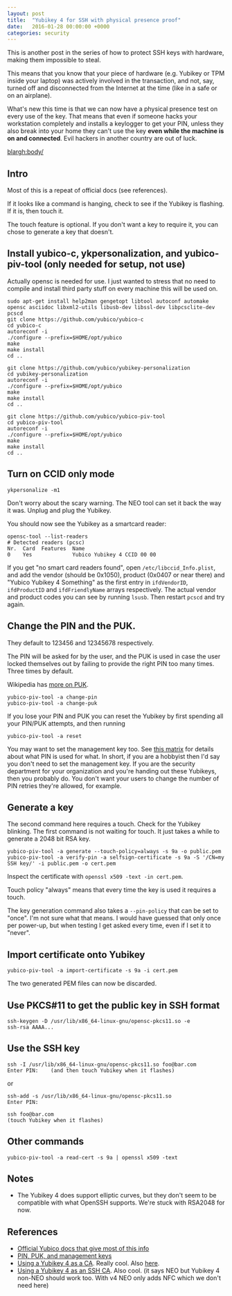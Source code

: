```yaml
---
layout: post
title:  "Yubikey 4 for SSH with physical presence proof"
date:   2016-01-28 00:00:00 +0000
categories: security
---
```

This is another post in the series of how to protect SSH keys
with hardware, making them impossible to steal.

This means that you know that your piece of hardware (e.g. Yubikey or
TPM inside your laptop) was actively involved in the transaction, and
not, say, turned off and disconnected from the Internet at the time
(like in a safe or on an airplane).

What's new this time is that we can now have a physical presence test
on every use of the key. That means that even if someone hacks your
workstation completely and installs a keylogger to get your PIN,
unless they also break into your home they can't use the key **even
while the machine is on and connected**.  Evil hackers in another
country are out of luck.

<blargh:body/>

## Intro

Most of this is a repeat of official docs (see references).

If it looks like a command is hanging, check to see if the Yubikey is
flashing. If it is, then touch it.

The touch feature is optional. If you don't want a key to require it,
you can chose to generate a key that doesn't.

## Install yubico-c, ykpersonalization, and yubico-piv-tool (only needed for setup, not use)

Actually opensc is needed for use. I just wanted to stress that no
need to compile and install third party stuff on every machine this
will be used on.

```shell
sudo apt-get install help2man gengetopt libtool autoconf automake opensc asciidoc libxml2-utils libusb-dev libssl-dev libpcsclite-dev pcscd
git clone https://github.com/yubico/yubico-c
cd yubico-c
autoreconf -i
./configure --prefix=$HOME/opt/yubico
make
make install
cd ..

git clone https://github.com/yubico/yubikey-personalization
cd yubikey-personalization
autoreconf -i
./configure --prefix=$HOME/opt/yubico
make
make install
cd ..

git clone https://github.com/yubico/yubico-piv-tool
cd yubico-piv-tool
autoreconf -i
./configure --prefix=$HOME/opt/yubico
make
make install
cd ..
```

## Turn on CCID only mode

```
ykpersonalize -m1
```

Don't worry about the scary warning. The NEO tool can set it back the
way it was. Unplug and plug the Yubikey.

You should now see the Yubikey as a smartcard reader:

```
opensc-tool --list-readers
# Detected readers (pcsc)
Nr.  Card  Features  Name
0    Yes             Yubico Yubikey 4 CCID 00 00
```

If you get "no smart card readers found", open
`/etc/libccid_Info.plist`, and add the vendor (should be 0x1050),
product (0x0407 or near there) and "Yubico Yubikey 4 Something" as the
first entry in `ifdVendorID`, `ifdProductID` and `ifdFriendlyName`
arrays respectively. The actual vendor and product codes you can see
by running `lsusb`. Then restart `pcscd` and try again.

## Change the PIN and the PUK.

They default to 123456 and 12345678 respectively.

The PIN will be asked for by the user, and the PUK is used in case the
user locked themselves out by failing to provide the right PIN too
many times.  Three times by default.

Wikipedia has [more on PUK](https://en.wikipedia.org/wiki/Personal_unblocking_code).

```
yubico-piv-tool -a change-pin
yubico-piv-tool -a change-puk
```

If you lose your PIN and PUK you can reset the Yubikey by first
spending all your PIN/PUK attempts, and then running

```yubico-piv-tool -a reset```

You may want to set the management key too. See [this
matrix](https://developers.yubico.com/PIV/Introduction/Admin_access.html)
for details about what PIN is used for what. In short, if you are a
hobbyist then I'd say you don't need to set the management key. If you
are the security department for your organization and you're handing
out these Yubikeys, then you probably do. You don't want your users to
change the number of PIN retries they're allowed, for example.

## Generate a key

The second command here requires a touch. Check for the Yubikey blinking. The
first command is not waiting for touch. It just takes a while to generate
a 2048 bit RSA key.

```shell
yubico-piv-tool -a generate --touch-policy=always -s 9a -o public.pem
yubico-piv-tool -a verify-pin -a selfsign-certificate -s 9a -S '/CN=my SSH key/' -i public.pem -o cert.pem
```

Inspect the certificate with `openssl x509 -text -in cert.pem`.

Touch policy "always" means that every time the key is used it
requires a touch.

The key generation command also takes a `--pin-policy` that can be set
to "once".  I'm not sure what that means. I would have guessed that
only once per power-up, but when testing I get asked every time, even
if I set it to "never".

## Import certificate onto Yubikey

```
yubico-piv-tool -a import-certificate -s 9a -i cert.pem
```

The two generated PEM files can now be discarded.

## Use PKCS#11 to get the public key in SSH format

```
ssh-keygen -D /usr/lib/x86_64-linux-gnu/opensc-pkcs11.so -e
ssh-rsa AAAA...
```

## Use the SSH key

```
ssh -I /usr/lib/x86_64-linux-gnu/opensc-pkcs11.so foo@bar.com
Enter PIN:    (and then touch Yubikey when it flashes)

```

or

```
ssh-add -s /usr/lib/x86_64-linux-gnu/opensc-pkcs11.so
Enter PIN:

ssh foo@bar.com
(touch Yubikey when it flashes)
```

## Other commands

```
yubico-piv-tool -a read-cert -s 9a | openssl x509 -text
```

## Notes
* The Yubikey 4 does support elliptic curves, but they don't seem to
  be compatible with what OpenSSH supports. We're stuck with RSA2048
  for now.

## References

* [Official Yubico docs that give most of this
  info](https://developers.yubico.com/yubico-piv-tool/SSH_with_PIV_and_PKCS11.html)
* [PIN, PUK, and management keys](https://developers.yubico.com/yubikey-piv-manager/PIN_and_Management_Key.html)
* [Using a Yubikey 4 as a
  CA](https://dennis.silvrback.com/openssl-ca-with-yubikey-neo). Really
  cool. Also
  [here](https://developers.yubico.com/yubico-piv-tool/Certificate_Authority.html).
* [Using a Yubikey 4 as an SSH
  CA](https://blog.josefsson.org/2015/06/16/ssh-host-certificates-with-yubikey-neo/). Also
  cool. (it says NEO but Yubikey 4 non-NEO should work too. With v4
  NEO only adds NFC which we don't need here)